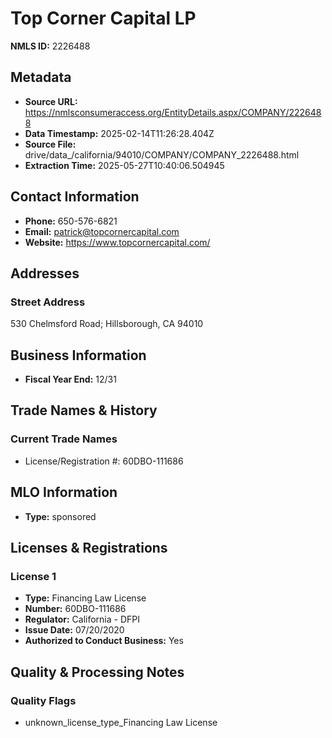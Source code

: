 # Top Corner Capital LP

**NMLS ID:** 2226488

## Metadata
- **Source URL:** https://nmlsconsumeraccess.org/EntityDetails.aspx/COMPANY/2226488
- **Data Timestamp:** 2025-02-14T11:26:28.404Z
- **Source File:** drive/data_/california/94010/COMPANY/COMPANY_2226488.html
- **Extraction Time:** 2025-05-27T10:40:06.504945

## Contact Information
- **Phone:** 650-576-6821
- **Email:** patrick@topcornercapital.com
- **Website:** https://www.topcornercapital.com/

## Addresses
### Street Address
530 Chelmsford Road; Hillsborough, CA 94010

## Business Information
- **Fiscal Year End:** 12/31

## Trade Names & History
### Current Trade Names
- License/Registration #: 60DBO-111686

## MLO Information
- **Type:** sponsored

## Licenses & Registrations

### License 1
- **Type:** Financing Law License
- **Number:** 60DBO-111686
- **Regulator:** California - DFPI
- **Issue Date:** 07/20/2020
- **Authorized to Conduct Business:** Yes

## Quality & Processing Notes
### Quality Flags
- unknown_license_type_Financing Law License
